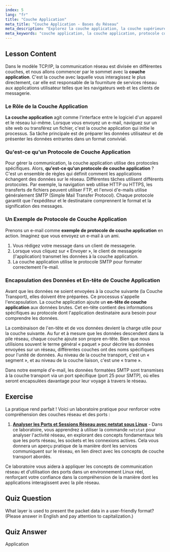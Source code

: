 ```yaml
---
index: 5
lang: "fr"
title: "Couche Application"
meta_title: "Couche Application - Bases du Réseau"
meta_description: "Explorez la couche application, la couche supérieure du modèle TCP/IP. Apprenez ce qu'est un protocole de couche application, voyez un exemple avec SMTP, et comprenez comment l'en-tête de la couche application prépare les données pour la communication réseau."
meta_keywords: "couche application, la couche application, protocole couche application, exemple de protocole couche application, en-tête couche application, modèle TCP/IP, SMTP, protocoles réseau"
---
```


## Lesson Content

Dans le modèle TCP/IP, la communication réseau est divisée en différentes couches, et nous allons commencer par le sommet avec la **couche application**. C'est la couche avec laquelle vous interagissez le plus directement, car elle est responsable de la fourniture de services réseau aux applications utilisateur telles que les navigateurs web et les clients de messagerie.

### Le Rôle de la Couche Application

**La couche application** agit comme l'interface entre le logiciel d'un appareil et le réseau lui-même. Lorsque vous envoyez un e-mail, naviguez sur un site web ou transférez un fichier, c'est la couche application qui initie le processus. Sa tâche principale est de préparer les données utilisateur et de présenter les données entrantes dans un format convivial.

### Qu'est-ce qu'un Protocole de Couche Application

Pour gérer la communication, la couche application utilise des protocoles spécifiques. Alors, **qu'est-ce qu'un protocole de couche application** ? C'est un ensemble de règles qui définit comment les applications échangent des données sur le réseau. Différentes tâches utilisent différents protocoles. Par exemple, la navigation web utilise HTTP ou HTTPS, les transferts de fichiers peuvent utiliser FTP, et l'envoi d'e-mails utilise généralement SMTP (Simple Mail Transfer Protocol). Chaque protocole garantit que l'expéditeur et le destinataire comprennent le format et la signification des messages.

### Un Exemple de Protocole de Couche Application

Prenons un e-mail comme **exemple de protocole de couche application** en action. Imaginez que vous envoyez un e-mail à un ami.

1. Vous rédigez votre message dans un client de messagerie.
2. Lorsque vous cliquez sur « Envoyer », le client de messagerie (l'application) transmet les données à la couche application.
3. La couche application utilise le protocole SMTP pour formater correctement l'e-mail.

### Encapsulation des Données et En-tête de Couche Application

Avant que les données ne soient envoyées à la couche suivante (la Couche Transport), elles doivent être préparées. Ce processus s'appelle l'encapsulation. La couche application ajoute un **en-tête de couche application** aux données brutes. Cet en-tête contient des informations spécifiques au protocole dont l'application destinataire aura besoin pour comprendre les données.

La combinaison de l'en-tête et de vos données devient la charge utile pour la couche suivante. Au fur et à mesure que les données descendent dans la pile réseau, chaque couche ajoute son propre en-tête. Bien que nous utilisions souvent le terme général « paquet » pour décrire les données envoyées sur un réseau, différentes couches ont des noms spécifiques pour l'unité de données. Au niveau de la couche transport, c'est un « segment », et au niveau de la couche liaison, c'est une « trame ».

Dans notre exemple d'e-mail, les données formatées SMTP sont transmises à la couche transport via un port spécifique (port 25 pour SMTP), où elles seront encapsulées davantage pour leur voyage à travers le réseau.

## Exercise

La pratique rend parfait ! Voici un laboratoire pratique pour renforcer votre compréhension des couches réseau et des ports :

1.  **[Analyser les Ports et Sessions Réseau avec netstat sous Linux](https://labex.io/fr/labs/comptia-analyze-network-ports-and-sessions-with-netstat-in-linux-592741)** - Dans ce laboratoire, vous apprendrez à utiliser la commande `netstat` pour analyser l'activité réseau, en explorant des concepts fondamentaux tels que les ports réseau, les sockets et les connexions actives. Cela vous donnera un aperçu pratique de la manière dont les services communiquent sur le réseau, en lien direct avec les concepts de couche transport abordés.

Ce laboratoire vous aidera à appliquer les concepts de communication réseau et d'utilisation des ports dans un environnement Linux réel, renforçant votre confiance dans la compréhension de la manière dont les applications interagissent avec la pile réseau.

## Quiz Question

What layer is used to present the packet data in a user-friendly format? (Please answer in English and pay attention to capitalization.)

## Quiz Answer

Application
